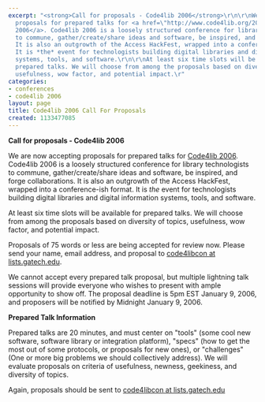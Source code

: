 ```yaml
---
excerpt: "<strong>Call for proposals - Code4lib 2006</strong>\r\n\r\nWe are now accepting
  proposals for prepared talks for <a href=\"http://www.code4lib.org/2006\">Code4lib
  2006</a>. Code4lib 2006 is a loosely structured conference for library technologists
  to commune, gather/create/share ideas and software, be inspired, and forge collaborations.
  It is also an outgrowth of the Access HackFest, wrapped into a conference-ish format.
  It is *the* event for technologists building digital libraries and digital information
  systems, tools, and software.\r\n\r\nAt least six time slots will be available for
  prepared talks. We will choose from among the proposals based on diversity of topics,
  usefulness, wow factor, and potential impact.\r"
categories:
- conferences
- code4lib 2006
layout: page
title: Code4lib 2006 Call For Proposals
created: 1133477085
---
```

<strong>Call for proposals - Code4lib 2006</strong>

We are now accepting proposals for prepared talks for <a href="http://www.code4lib.org/2006">Code4lib 2006</a>. Code4lib 2006 is a loosely structured conference for library technologists to commune, gather/create/share ideas and software, be inspired, and forge collaborations. It is also an outgrowth of the Access HackFest, wrapped into a conference-ish format. It is *the* event for technologists building digital libraries and digital information systems, tools, and software.

At least six time slots will be available for prepared talks. We will choose from among the proposals based on diversity of topics, usefulness, wow factor, and potential impact.

Proposals of 75 words or less are being accepted for review now. Please send your name, email address, and proposal to <a href="mailto:code4libcon@lists.gatech.edu">code4libcon at lists.gatech.edu</a>.

We cannot accept every prepared talk proposal, but multiple lightning talk sessions will provide everyone who wishes to present with ample opportunity to show off. The proposal deadline is 5pm EST January 9, 2006, and proposers will be notified by Midnight January 9, 2006.

<strong>Prepared Talk Information</strong>

Prepared talks are 20 minutes, and must center on "tools" (some cool new software, software library or integration platform), "specs" (how to get the most out of some protocols, or proposals for new ones), or "challenges" (One or more big problems we should collectively address). We will evaluate proposals on criteria of usefulness, newness, geekiness, and diversity of topics.

Again, proposals should be sent to <a href="mailto:code4libcon@lists.gatech.edu">code4libcon at lists.gatech.edu</a>
